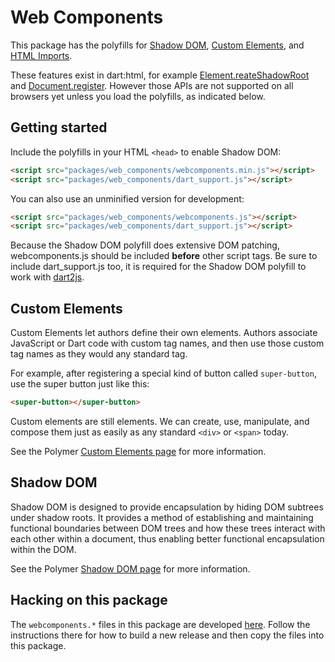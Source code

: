 # Web Components

This package has the polyfills for
[Shadow DOM](http://www.polymer-project.org/platform/shadow-dom.html),
[Custom Elements](http://www.polymer-project.org/platform/custom-elements.html),
and [HTML Imports](http://www.polymer-project.org/platform/html-imports.html).

These features exist in dart:html, for example
[Element.reateShadowRoot](https://api.dartlang.org/apidocs/channels/stable/#dart-dom-html.Element@id_createShadowRoot)
and [Document.register](https://api.dartlang.org/apidocs/channels/stable/#dart-dom-html.HtmlDocument@id_register).
However those APIs are not supported on all browsers yet unless you
load the polyfills, as indicated below.

## Getting started

Include the polyfills in your HTML `<head>` to enable Shadow DOM:

```html
<script src="packages/web_components/webcomponents.min.js"></script>
<script src="packages/web_components/dart_support.js"></script>
```

You can also use an unminified version for development:

```html
<script src="packages/web_components/webcomponents.js"></script>
<script src="packages/web_components/dart_support.js"></script>
```

Because the Shadow DOM polyfill does extensive DOM patching, webcomponents.js
should be included **before** other script tags. Be sure to include
dart_support.js too, it is required for the Shadow DOM polyfill to work with
[dart2js](https://www.dartlang.org/docs/dart-up-and-running/contents/ch04-tools-dart2js.html).

## Custom Elements

Custom Elements let authors define their own elements. Authors associate
JavaScript or Dart code with custom tag names, and then use those custom tag
names as they would any standard tag.

For example, after registering a special kind of button called `super-button`,
use the super button just like this:

```html
<super-button></super-button>
```

Custom elements are still elements. We can create, use, manipulate, and compose
them just as easily as any standard `<div>` or `<span>` today.

See the Polymer [Custom Elements page](http://www.polymer-project.org/platform/custom-elements.html)
for more information.

## Shadow DOM

Shadow DOM is designed to provide encapsulation by hiding DOM subtrees under
shadow roots. It provides a method of establishing and maintaining functional
boundaries between DOM trees and how these trees interact with each other within
a document, thus enabling better functional encapsulation within the DOM.

See the Polymer [Shadow DOM page](http://www.polymer-project.org/platform/shadow-dom.html)
for more information.


## Hacking on this package

The `webcomponents.*` files in this package are developed 
[here](https://github.com/Polymer/webcomponentsjs). Follow the instructions
there for how to build a new release and then copy the files into this package.

